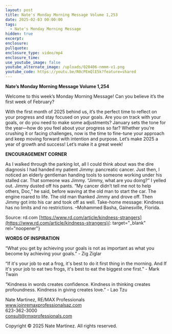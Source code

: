 ```yaml
---
layout: post
title: Nate's Monday Morning Message Volume 1,253
date: 2025-02-03 00:00:00
tags:
  - Nate's Monday Morning Message
hidden: true
excerpt:
enclosure:
pullquote:
enclosure_type: video/mp4
enclosure_time:
use_youtube_image: false
youtube_alternate_image: /uploads/020406-nmmm-v1.png
youtube_code: https://youtu.be/R0cPEmQlE5k?feature=shared
---
```

**Nate’s Monday Morning Message Volume 1,254**

Welcome to this week’s Monday Morning Message! Can you believe it’s the first week of February?

With the first month of 2025 behind us, it’s the perfect time to reflect on your progress and stay focused on your goals. Are you on track with your goals, or do you need to make some adjustments? January sets the tone for the year—how do you feel about your progress so far? Whether you’re crushing it or facing challenges, now is the time to fine-tune your approach and keep moving forward with intention and purpose. Let’s make 2025 a year of growth and success! Let’s make it a great week!

**ENCOURAGEMENT CORNER**&nbsp;

As I walked through the parking lot, all I could think about was the dire diagnosis I had handed my patient Jimmy: pancreatic cancer. Just then, I noticed an elderly gentleman handing tools to someone working under his stalled car. That someone was Jimmy. “Jimmy, what are you doing?” I yelled out. Jimmy dusted off his pants. “My cancer didn’t tell me not to help others, Doc,” he said, before waving at the old man to start the car. The engine roared to life. The old man thanked Jimmy and drove off. Then Jimmy got into his car and took off as well. Take-home message: Kindness has no limits and no restrictions. –Mohammed Basha, Gainesville, Florida.

Source: rd.com [https://www.rd.com/article/kindness-strangers](https://www.rd.com/article/kindness-strangers){: target="_blank" rel="noopener"}

**WORDS OF INSPIRATION**

“What you get by achieving your goals is not as important as what you become by achieving your goals.” - Zig Ziglar

“If it's your job to eat a frog, it's best to do it first thing in the morning. And If it's your job to eat two frogs, it's best to eat the biggest one first.” - Mark Twain

“Kindness in words creates confidence. Kindness in thinking creates profoundness. Kindness in giving creates love.” - Lao Tzu<br>

Nate Martinez, RE/MAX Professionals<br>www.joinremaxprofessionalsaz.com<br>623-362-3000<br>consult@rmxprofessionals.com

Copyright © 2025 Nate Martinez. All rights reserved.